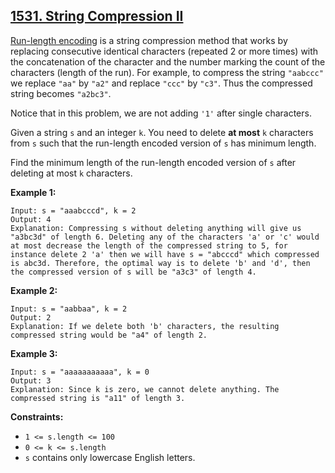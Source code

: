 ## [1531. String Compression II](https://leetcode.com/problems/string-compression-ii/) 

[Run-length encoding](http://en.wikipedia.org/wiki/Run-length_encoding) is a
string compression method that works by replacing consecutive identical
characters (repeated 2 or more times) with the concatenation of the character
and the number marking the count of the characters (length of the run). For
example, to compress the string `"aabccc"` we replace `"aa"` by `"a2"` and
replace `"ccc"` by `"c3"`. Thus the compressed string becomes `"a2bc3"`.

Notice that in this problem, we are not adding `'1'` after single characters.

Given a string `s` and an integer `k`. You need to delete **at most**  `k`
characters from `s` such that the run-length encoded version of `s` has
minimum length.

Find the minimum length of the run-length encoded  version of `s` after
deleting at most `k` characters.



**Example 1:**

    
    
    Input: s = "aaabcccd", k = 2
    Output: 4
    Explanation: Compressing s without deleting anything will give us "a3bc3d" of length 6. Deleting any of the characters 'a' or 'c' would at most decrease the length of the compressed string to 5, for instance delete 2 'a' then we will have s = "abcccd" which compressed is abc3d. Therefore, the optimal way is to delete 'b' and 'd', then the compressed version of s will be "a3c3" of length 4.

**Example 2:**

    
    
    Input: s = "aabbaa", k = 2
    Output: 2
    Explanation: If we delete both 'b' characters, the resulting compressed string would be "a4" of length 2.
    

**Example 3:**

    
    
    Input: s = "aaaaaaaaaaa", k = 0
    Output: 3
    Explanation: Since k is zero, we cannot delete anything. The compressed string is "a11" of length 3.
    



**Constraints:**

  * `1 <= s.length <= 100`
  * `0 <= k <= s.length`
  * `s` contains only lowercase English letters.

